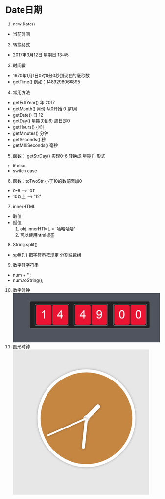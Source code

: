 Date日期
====
1. new Date()
  * 当前时间
2. 转换格式
  * 2017年3月12日 星期日 13:45
3. 时间戳
  * 1970年1月1日0时0分0秒到现在的毫秒数
  * getTime() 例如：1489298066895
4. 常用方法
  * getFullYear() 年 2017
  * getMonth()    月份 从0开始 0 是1月
  * getDate()     日      12
  * getDay()      星期(0到6)  周日是0  
  * getHours()    小时
  * getMinutes()  分钟
  * getSeconds()  秒
  * getMilliSeconds() 毫秒
5. 函数： getStrDay() 实现0-6 转换成 星期几 形式
  * if else
  * switch case
6. 函数：toTwoStr 小于10的数前面加0
  * 0-9 --> '01'
  * 10以上 --> '12'
7. innerHTML
  * 取值
  * 赋值
    1. obj.innerHTML = '哈哈哈哈'
    2. 可以使用html标签
8. String.split()
  * split(',') 把字符串按规定 分割成数组
9. 数字转字符串
  * num + '';
  * num.toString();
10. 数字时钟
  ![image](https://github.com/leogyy/javascript/raw/master/preview-img/numclock.png)
11. 圆形时钟
  ![image](https://github.com/leogyy/javascript/raw/master/preview-img/circleclock.png)
